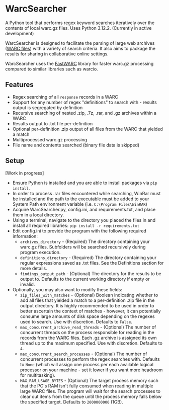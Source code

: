 # WarcSearcher
A Python tool that performs regex keyword searches iteratively over the contents of local warc.gz files. Uses Python 3.12.2. (Currently in active development)

WarcSearcher is designed to facilitate the parsing of large web archives ([WARC files](https://iipc.github.io/warc-specifications/specifications/warc-format/warc-1.1/)) with a variety of search criteria. It also aims to package the results for sharing in collaborative online settings.

WarcSearcher uses the [FastWARC](https://resiliparse.chatnoir.eu/en/latest/man/fastwarc.html) library for faster warc.gz processing compared to similar libraries such as warcio.

## Features

* Regex searching of all `response` records in a WARC
* Support for any number of regex "definitions" to search with - results output is segregated by definition
* Recursive searching of nested .zip, .7z, .rar, and .gz archives within a WARC
* Results output to .txt file per-definition
* Optional per-definition .zip output of all files from the WARC that yielded a match
* Multiprocessed warc.gz processing
* File name and contents searched (binary file data is skipped)

## Setup

[Work in progress]

* Ensure Python is installed and you are able to install packages via `pip install`.
* In order to process .rar files encountered while searching, WinRar must be installed and the path to the executable must be added to your System Path environment variable (i.e. `C:\Program Files\WinRAR`)
* Acquire WarcSearcher.py, config.ini, and requirements.txt, and place them in a local directory.
* Using a terminal, navigate to the directory you placed the files in and install all required libraries: `pip install -r requirements.txt`
* Edit config.ini to provide the program with the following required information:
  * `archives_directory` - (Required) The directory containing your warc.gz files. Subfolders will be searched recursively during program execution.
  * `definitions_directory` - (Required) The directory containing your regular expressions saved as .txt files. See the Definitions section for more details.
  * `findings_output_path` - (Optional) The directory for the results to be output to. Defaults to the current working directory if empty or invalid.
* Optionally, you may also want to modify these fields:
  * `zip_files_with_matches` - (Optional) Boolean indicating whether to add all files that yielded a match to a per-definition .zip file in the output directory. It is highly recommended to be used in order to better ascertain the context of matches - however, it can potentially consume large amounts of disk space depending on the regexes used to search. Use with discretion. Defaults to `False`.
  * `max_concurrent_archive_read_threads` - (Optional) The number of concurrent threads on the process responsible for reading in the records from the WARC files. Each .gz archive is assigned its own thread up to the maximum specified. Use with discretion. Defaults to `4`.
  * `max_concurrent_search_processes` - (Optional) The number of concurrent processes to perform the regex searches with. Defaults to `None` (which will assign one process per each available logical processor on your machine - set it lower if you want more headroom for multitasking).
  * `MAX_RAM_USAGE_BYTES` - (Optional) The target process memory such that the PC's RAM isn't fully consumed when reading in multiple large WARC files. The program will wait for the search processes to clear out items from the queue until the process memory falls below the specified target. Defaults to `2000000000` (1GB).

